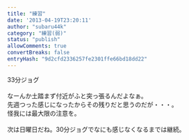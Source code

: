 ```yaml
---
title: "練習"
date: '2013-04-19T23:20:11'
author: "subaru44k"
category: "練習(弱)"
status: "publish"
allowComments: true
convertBreaks: false
entryHash: "9d2cfd2336257fe2301ffe66bd18dd22"
---
```

33分ジョグ<br>
<br>
なーんか土踏まず付近がふと突っ張るんだよなぁ。<br>
先週つった感じになったからその残りだと思うのだが・・・。<br>
怪我には最大限の注意を。<br>
<br>
次は日曜日だね。30分ジョグでなにも感じなくなるまでは継続。
